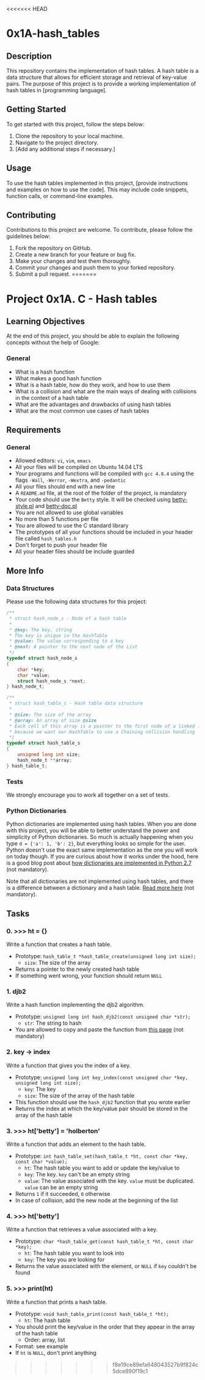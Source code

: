 <<<<<<< HEAD
# 0x1A-hash_tables

## Description

This repository contains the implementation of hash tables. A hash table is a data structure that allows for efficient storage and retrieval of key-value pairs. The purpose of this project is to provide a working implementation of hash tables in [programming language].

## Getting Started

To get started with this project, follow the steps below:

1. Clone the repository to your local machine.
2. Navigate to the project directory.
3. [Add any additional steps if necessary.]

## Usage

To use the hash tables implemented in this project, [provide instructions and examples on how to use the code]. This may include code snippets, function calls, or command-line examples.

## Contributing

Contributions to this project are welcome. To contribute, please follow the guidelines below:

1. Fork the repository on GitHub.
2. Create a new branch for your feature or bug fix.
3. Make your changes and test them thoroughly.
4. Commit your changes and push them to your forked repository.
5. Submit a pull request.
=======
# Project 0x1A. C - Hash tables

## Learning Objectives

At the end of this project, you should be able to explain the following concepts without the help of Google:

### General

- What is a hash function
- What makes a good hash function
- What is a hash table, how do they work, and how to use them
- What is a collision and what are the main ways of dealing with collisions in the context of a hash table
- What are the advantages and drawbacks of using hash tables
- What are the most common use cases of hash tables

## Requirements

### General

- Allowed editors: `vi`, `vim`, `emacs`
- All your files will be compiled on Ubuntu 14.04 LTS
- Your programs and functions will be compiled with `gcc 4.8.4` using the flags `-Wall`, `-Werror`, `-Wextra`, and `-pedantic`
- All your files should end with a new line
- A `README.md` file, at the root of the folder of the project, is mandatory
- Your code should use the `Betty` style. It will be checked using [betty-style.pl](https://github.com/holbertonschool/Betty/blob/master/betty-style.pl) and [betty-doc.pl](https://github.com/holbertonschool/Betty/blob/master/betty-doc.pl)
- You are not allowed to use global variables
- No more than 5 functions per file
- You are allowed to use the C standard library
- The prototypes of all your functions should be included in your header file called `hash_tables.h`
- Don't forget to push your header file
- All your header files should be include guarded

## More Info

### Data Structures

Please use the following data structures for this project:

```c
/**
 * struct hash_node_s - Node of a hash table
 *
 * @key: The key, string
 * The key is unique in the HashTable
 * @value: The value corresponding to a key
 * @next: A pointer to the next node of the List
 */
typedef struct hash_node_s
{
    char *key;
    char *value;
    struct hash_node_s *next;
} hash_node_t;

/**
 * struct hash_table_s - Hash table data structure
 *
 * @size: The size of the array
 * @array: An array of size @size
 * Each cell of this array is a pointer to the first node of a linked list,
 * because we want our HashTable to use a Chaining collision handling
 */
typedef struct hash_table_s
{
    unsigned long int size;
    hash_node_t **array;
} hash_table_t;
```

### Tests

We strongly encourage you to work all together on a set of tests.

### Python Dictionaries

Python dictionaries are implemented using hash tables. When you are done with this project, you will be able to better understand the power and simplicity of Python dictionaries. So much is actually happening when you type `d = {'a': 1, 'b': 2}`, but everything looks so simple for the user. Python doesn't use the exact same implementation as the one you will work on today though. If you are curious about how it works under the hood, here is a good blog post about [how dictionaries are implemented in Python 2.7](http://www.laurentluce.com/posts/python-dictionary-implementation/) (not mandatory).

Note that all dictionaries are not implemented using hash tables, and there is a difference between a dictionary and a hash table. [Read more here](https://stackoverflow.com/questions/2061222/what-is-the-true-difference-between-a-dictionary-and-a-hash-table) (not mandatory).

## Tasks

### 0. &gt;&gt;&gt; ht = {}

Write a function that creates a hash table.

- Prototype: `hash_table_t *hash_table_create(unsigned long int size);`
  - `size`: The size of the array
- Returns a pointer to the newly created hash table
- If something went wrong, your function should return `NULL`

### 1. djb2

Write a hash function implementing the djb2 algorithm.

- Prototype: `unsigned long int hash_djb2(const unsigned char *str);`
  - `str`: The string to hash
- You are allowed to copy and paste the function from [this page](http://www.cse.yorku.ca/~oz/hash.html) (not mandatory)

### 2. key -> index

Write a function that gives you the index of a key.

- Prototype: `unsigned long int key_index(const unsigned char *key, unsigned long int size);`
  - `key`: The key
  - `size`: The size of the array of the hash table
- This function should use the `hash_djb2` function that you wrote earlier
- Returns the index at which the key/value pair should be stored in the array of the hash table

### 3. &gt;&gt;&gt; ht['betty'] = 'holberton'

Write a function that adds an element to the hash table.

- Prototype: `int hash_table_set(hash_table_t *ht, const char *key, const char *value);`
  - `ht`: The hash table you want to add or update the key/value to
  - `key`: The key. `key` can't be an empty string
  - `value`: The value associated with the key. `value` must be duplicated. `value` can be an empty string
- Returns `1` if it succeeded, `0` otherwise
- In case of collision, add the new node at the beginning of the list

### 4. &gt;&gt;&gt; ht['betty']

Write a function that retrieves a value associated with a key.

- Prototype: `char *hash_table_get(const hash_table_t *ht, const char *key);`
  - `ht`: The hash table you want to look into
  - `key`: The key you are looking for
- Returns the value associated with the element, or `NULL` if `key` couldn't be found

### 5. &gt;&gt;&gt; print(ht)

Write a function that prints a hash table.

- Prototype: `void hash_table_print(const hash_table_t *ht);`
  - `ht`: The hash table
- You should print the key/value in the order that they appear in the array of the hash table
  - Order: array, list
- Format: see example
- If `ht` is `NULL`, don't print anything
>>>>>>> f8e19ce89efa648043527b9f824c5dce890f19c1
